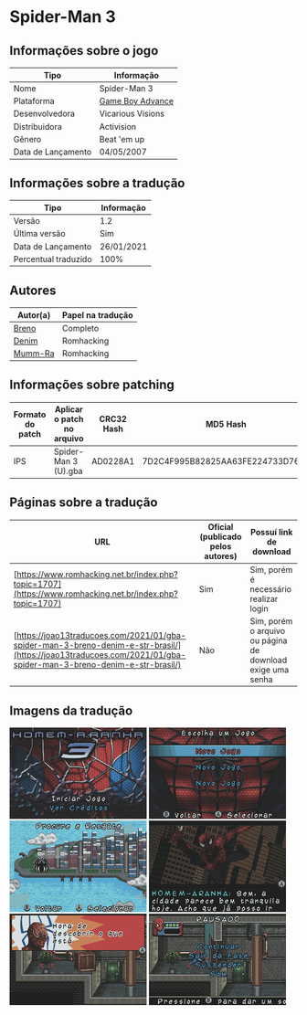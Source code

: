 # Spider-Man 3

## Informações sobre o jogo

| Tipo | Informação |
| ----------- | ----------- |
| Nome | Spider\-Man 3 |
| Plataforma | [Game Boy Advance](../) |
| Desenvolvedora | Vicarious Visions |
| Distribuidora | Activision |
| Gênero | Beat 'em up |
| Data de Lançamento | 04/05/2007 |

## Informações sobre a tradução

| Tipo | Informação |
| ----------- | ----------- |
| Versão | 1\.2 |
| Última versão | Sim |
| Data de Lançamento | 26/01/2021 |
| Percentual traduzido | 100% |

## Autores

| Autor(a) | Papel na tradução |
| ----------- | ----------- |
| [Breno](../../../autores/breno/) | Completo |
| [Denim](../../../autores/denim/) | Romhacking |
| [Mumm\-Ra](../../../autores/mumm-ra/) | Romhacking |

## Informações sobre patching

| Formato do patch | Aplicar o patch no arquivo | CRC32 Hash | MD5 Hash |
| ----------- | ----------- | ----------- | ----------- |
| IPS | Spider\-Man 3 \(U\)\.gba | AD0228A1 | 7D2C4F995B82825AA63FE224733D769B |

## Páginas sobre a tradução

| URL | Oficial (publicado pelos autores) | Possuí link de download |
| ----------- | ----------- | ----------- |
| [https://www.romhacking.net.br/index.php?topic=1707](https://www.romhacking.net.br/index.php?topic=1707) | Sim | Sim, porém é necessário realizar login |
| [https://joao13traducoes.com/2021/01/gba-spider-man-3-breno-denim-e-str-brasil/](https://joao13traducoes.com/2021/01/gba-spider-man-3-breno-denim-e-str-brasil/) | Não | Sim, porém o arquivo ou página de download exige uma senha |

## Imagens da tradução

![Imagem de exemplo da tradução 1](1.png)
![Imagem de exemplo da tradução 2](2.png)
![Imagem de exemplo da tradução 3](3.png)
![Imagem de exemplo da tradução 4](4.png)
![Imagem de exemplo da tradução 5](5.png)
![Imagem de exemplo da tradução 6](6.png)